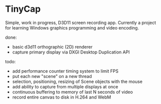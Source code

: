 # TinyCap
Simple, work in progress, D3D11 screen recording app. Currently a project for learning Windows graphics programming and video encoding.

done:
- basic d3d11 orthographic (2D) renderer
- capture primary display via DXGI Desktop Duplication API

todo:
- add performance counter timing system to limit FPS
- put each new "scene" on a new thread
- selection, positioning, resizing of Scene objects with the mouse
- add ability to capture from multiple displays at once
- continuous buffering to memory of last N seconds of video
- record entire canvas to disk in H.264 and WebM
